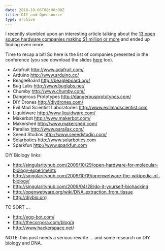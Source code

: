 ```yaml
---
date: 2010-10-06T00:00:00Z
title: DIY and Opensource
type: archive
---
```


I recently stumbled upon an interesting article talking about the [13 open source hardware companies making $1 million or more](http://singularityhub.com/2010/05/10/13-open-source-hardware-companies-making-1-million-or-more-video/) and ended up finding even more.

Time to recap a bit! So here is the list of companies presented in the conference (you see download the slides <a href="http://www.adafruit.com/pt/fooeastignite2010.pdf">here</a> too).

* Adafruit <http://www.adafruit.com/>
* Arduino <http://www.arduino.cc/>
* BeagleBoard <http://beagleboard.org/>
* Bug Labs <http://www.buglabs.net/>
* Chumby <http://www.chumby.com/>
* Dangerous Prototypes <http://dangerousprototypes.com/>
* DIY Drones <http://diydrones.com/>
* Evil Mad Scientist Laboratories <http://www.evilmadscientist.com>
* Liquidware <http://www.liquidware.com/>
* Makerbot <http://www.makerbot.com/>
* Makershed <http://www.makershed.com/>
* Parallax <http://www.parallax.com/>
* Seeed Studios <http://www.seeedstudio.com/>
* Solarbotics <http://www.solarbotics.com>
* Sparkfun <http://www.sparkfun.com>

DIY Biology links:

* <http://singularityhub.com/2009/10/29/open-hardware-for-molecular-biology-experiments>
* <http://singularityhub.com/2009/10/19/openwetware-the-wikipedia-of-biology/>
* <http://singularityhub.com/2009/04/28/do-it-yourself-biohacking>
* <http://openwetware.org/wiki/DNA_extraction_from_tissue>
* <http://diybio.org>

TO SORT ... 

* <http://egg-bot.com/>
* <http://thecorpora.com/blog/a>
* <http://www.hackerspace.net/>

NOTE: this post needs a serious rewrite ... and some research on DIY biology and DNA.
